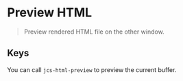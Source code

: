 # Preview HTML
> Preview rendered HTML file on the other window.


## Keys

You can call `jcs-html-preview` to preview the current buffer.
